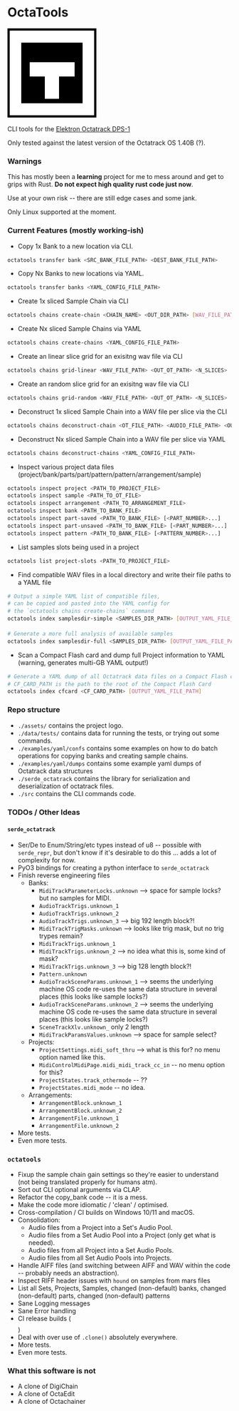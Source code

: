 # OctaTools

![CLI Tools for the Elektron Octatrack DPS-1](assets/logo.png "OctaTools")

CLI tools for the [Elektron Octatrack DPS-1](https://www.elektron.se/en/octratrack-mkii-explorer)

Only tested against the latest version of the Octatrack OS 1.40B (?).

### Warnings

This has mostly been a **learning** project for me to mess around and get to grips with Rust. 
**Do not expect high quality rust code just now**.

Use at your own risk -- there are still edge cases and some jank.

Only Linux supported at the moment.


### Current Features (mostly working-ish)

- Copy 1x Bank to a new location via CLI.
```bash
octatools transfer bank <SRC_BANK_FILE_PATH> <DEST_BANK_FILE_PATH>
```

- Copy Nx Banks to new locations via YAML.
```bash
octatools transfer banks <YAML_CONFIG_FILE_PATH>
```

- Create 1x sliced Sample Chain via CLI
```bash
octatools chains create-chain <CHAIN_NAME> <OUT_DIR_PATH> [WAV_FILE_PATHS]...
```
- Create Nx sliced Sample Chains via YAML
```bash
octatools chains create-chains <YAML_CONFIG_FILE_PATH>
```

- Create an linear slice grid for an exisitng wav file via CLI
```bash
octatools chains grid-linear <WAV_FILE_PATH> <OUT_OT_PATH> <N_SLICES>
```

- Create an random slice grid for an exisitng wav file via CLI
```bash
octatools chains grid-random <WAV_FILE_PATH> <OUT_OT_PATH> <N_SLICES>
```

- Deconstruct 1x sliced Sample Chain into a WAV file per slice via the CLI
```bash
octatools chains deconstruct-chain <OT_FILE_PATH> <AUDIO_FILE_PATH> <OUT_DIR_PATH>
```

- Deconstruct Nx sliced Sample Chain into a WAV file per slice via YAML
```bash
octatools chains deconstruct-chains <YAML_CONFIG_FILE_PATH>
```

- Inspect various project data files (project/bank/parts/part/pattern/pattern/arrangement/sample) 
```bash
octatools inspect project <PATH_TO_PROJECT_FILE>
octatools inspect sample <PATH_TO_OT_FILE>
octatools inspect arrangement <PATH_TO_ARRANGEMENT_FILE>
octatools inspect bank <PATH_TO_BANK_FILE>
octatools inspect part-saved <PATH_TO_BANK_FILE> [<PART_NUMBER>...]
octatools inspect part-unsaved <PATH_TO_BANK_FILE> [<PART_NUMBER>...]
octatools inspect pattern <PATH_TO_BANK_FILE> [<PATTERN_NUMBER>...]
```

- List samples slots being used in a project
```bash
octatools list project-slots <PATH_TO_PROJECT_FILE>
```

- Find compatible WAV files in a local directory and write their file paths to a YAML file
```bash
# Output a simple YAML list of compatible files, 
# can be copied and pasted into the YAML config for
# the `octatools chains create-chains` command
octatools index samplesdir-simple <SAMPLES_DIR_PATH> [OUTPUT_YAML_FILE_PATH]

# Generate a more full analysis of available samples
octatools index samplesdir-full <SAMPLES_DIR_PATH> [OUTPUT_YAML_FILE_PATH]
```

- Scan a Compact Flash card and dump full Project information to YAML (warning, generates multi-GB YAML output!)
```bash
# Generate a YAML dump of all Octatrack data files on a Compact Flash card.
# CF_CARD_PATH is the path to the root of the Compact Flash Card
octatools index cfcard <CF_CARD_PATH> [OUTPUT_YAML_FILE_PATH]
```
### Repo structure

- `./assets/` contains the project logo.
- `./data/tests/` contains data for running the tests, or trying out some commands.
- `./examples/yaml/confs` contains some examples on how to do batch operations for copying banks and creating sample chains.
- `./examples/yaml/dumps` contains some example yaml dumps of Octatrack data structures
- `./serde_octatrack` contains the library for serialization and deserialization of octatrack files. 
- `./src` contains the CLI commands code.

### TODOs / Other Ideas

#### `serde_octatrack`
- Ser/De to Enum/String/etc types instead of u8 -- possible with `serde_repr`, but don't know if it's desirable to do this ... adds a lot of complexity for now.
- PyO3 bindings for creating a python interface to `serde_octatrack`
- Finish reverse engineering files 
  - Banks:
    - `MidiTrackParameterLocks.unknown` --> space for sample locks? but no samples for MIDI.
    - `AudioTrackTrigs.unknown_1`
    - `AudioTrackTrigs.unknown_2`
    - `AudioTrackTrigs.unknown_3` --> big 192 length block?!
    - `MidiTrackTrigMasks.unknown` --> looks like trig mask, but no trig trypes remain?
    - `MidiTrackTrigs.unknown_1`
    - `MidiTrackTrigs.unknown_2` --> no idea what this is, some kind of mask?
    - `MidiTrackTrigs.unknown_3` --> big 128 length block?!
    - `Pattern.unknown`
    - `AudioTrackSceneParams.unknown_1` --> seems the underlying machine OS code re-uses the same data structure in several places (this looks like sample locks?)
    - `AudioTrackSceneParams.unknown_2` --> seems the underlying machine OS code re-uses the same data structure in several places (this looks like sample locks?)
    - `SceneTrackXlv.unknown_` only 2 length
    - `MidiTrackParamsValues.unknown` --> space for sample select?
  - Projects:
    - `ProjectSettings.midi_soft_thru` --> what is this for? no menu option named like this.
    - `MidiControlMidiPage.midi_midi_track_cc_in` -- no menu option for this?
    - `ProjectStates.track_othermode` -- ??
    - `ProjectStates.midi_mode` -- no idea.
  - Arrangements:
    - `ArrangementBlock.unknown_1`
    - `ArrangementBlock.unknown_2`
    - `ArrangementFile.unknown_1`
    - `ArrangementFile.unknown_2`
- More tests.
- Even more tests.

### `octatools`

- Fixup the sample chain gain settings so they're easier to understand (not being translated properly for humans atm).
- Sort out CLI optional arguments via CLAP.
- Refactor the copy_bank code -- it is a mess. 
- Make the code more idiomatic / 'clean' / optimised.
- Cross-compilation / CI builds on Windows 10/11 and macOS.
- Consolidation:
  - Audio files from a Project into a Set's Audio Pool.
  - Audio files from a Set Audio Pool into a Project (only get what is needed).
  - Audio files from all Project into a Set Audio Pools.
  - Audio files from all Set Audio Pools into Projects.
- Handle AIFF files (and switching between AIFF and WAV within the code -- probably needs an abstraction).
- Inspect RIFF header issues with `hound` on samples from mars files
- List all Sets, Projects, Samples, changed (non-default) banks, changed (non-default) parts, changed (non-default) patterns
- Sane Logging messages
- Sane Error handling
- CI release builds ($$$$)
- Deal with over use of `.clone()` absolutely everywhere.
- More tests.
- Even more tests.

### What this software is not
- A clone of DigiChain
- A clone of OctaEdit
- A clone of Octachainer

